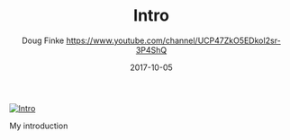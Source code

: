 ﻿---
title: Intro
date: 2017-10-05
tags: Demo, English, Playlist, Doug Finke's Excel module
author: Doug Finke https://www.youtube.com/channel/UCP47ZkO5EDkoI2sr-3P4ShQ
---

[![Intro](https://i2.ytimg.com/vi/U3Ne_yX4tYo/hqdefault.jpg "Intro")](https://www.youtube.com/watch?v=U3Ne_yX4tYo)

My introduction
